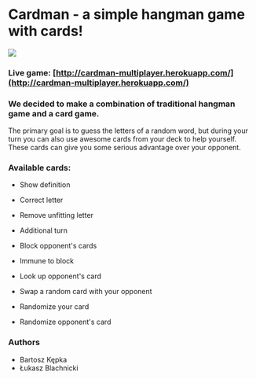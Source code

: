# Cardman - a simple hangman game with cards!

![](rec.gif)

### **Live game:** [http://cardman-multiplayer.herokuapp.com/](http://cardman-multiplayer.herokuapp.com/)

### We decided to make a combination of traditional hangman game and a card game.

The primary goal is to guess the letters of a random word, but during your turn you can also use awesome cards from your deck to help yourself. These cards can give you some serious advantage over your opponent.

### Available cards:

-   Show definition

-   Correct letter

-   Remove unfitting letter

-   Additional turn

-   Block opponent's cards

-   Immune to block

-   Look up opponent's card

-   Swap a random card with your opponent

-   Randomize your card

-   Randomize opponent's card

### Authors

-   Bartosz Kępka
-   Łukasz Blachnicki
